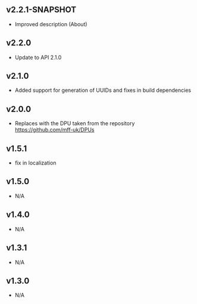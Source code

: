 v2.2.1-SNAPSHOT
---
* Improved description (About)

v2.2.0
---
* Update to API 2.1.0

v2.1.0
---
* Added support for generation of UUIDs and fixes in build dependencies

v2.0.0
---
* Replaces with the DPU taken from the repository https://github.com/mff-uk/DPUs

v1.5.1
---
* fix in localization

v1.5.0
---
* N/A

v1.4.0
---
* N/A

v1.3.1
---
* N/A

v1.3.0
---
* N/A
